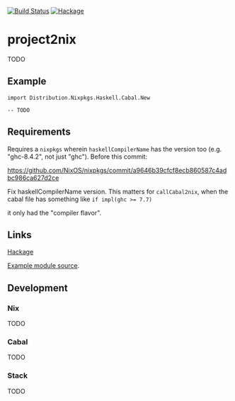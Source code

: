 [![Build Status](https://secure.travis-ci.org/sboosali/project2nix.svg)](http://travis-ci.org/sboosali/project2nix)
[![Hackage](https://img.shields.io/hackage/v/project2nix.svg)](https://hackage.haskell.org/package/project2nix)

# project2nix

TODO 

## Example

```
import Distribution.Nixpkgs.Haskell.Cabal.New

-- TODO
```

## Requirements

Requires a `nixpkgs` wherein `haskellCompilerName` has the version too (e.g. "ghc-8.4.2", not just "ghc"). 
Before this commit:

  https://github.com/NixOS/nixpkgs/commit/a9646b39cfcf8ecb860587c4adbc986ca627d2ce

  Fix haskellCompilerName version.
  This matters for `callCabal2nix`, when the cabal file has something
  like `if impl(ghc >= 7.7)`

it only had the "compiler flavor".

## Links

[Hackage](https://hackage.haskell.org/package/project2nix)

[Example module source](https://hackage.haskell.org/package/project2nix/docs/src/Example.Distribution.Nixpkgs.Haskell.Cabal.New.html). 

## Development

### Nix
TODO

### Cabal
TODO

### Stack
TODO


